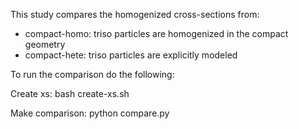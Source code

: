 
This study compares the homogenized cross-sections from:
* compact-homo: triso particles are homogenized in the compact geometry
* compact-hete: triso particles are explicitly modeled

To run the comparison do the following:

Create xs:
bash create-xs.sh

Make comparison:
python compare.py